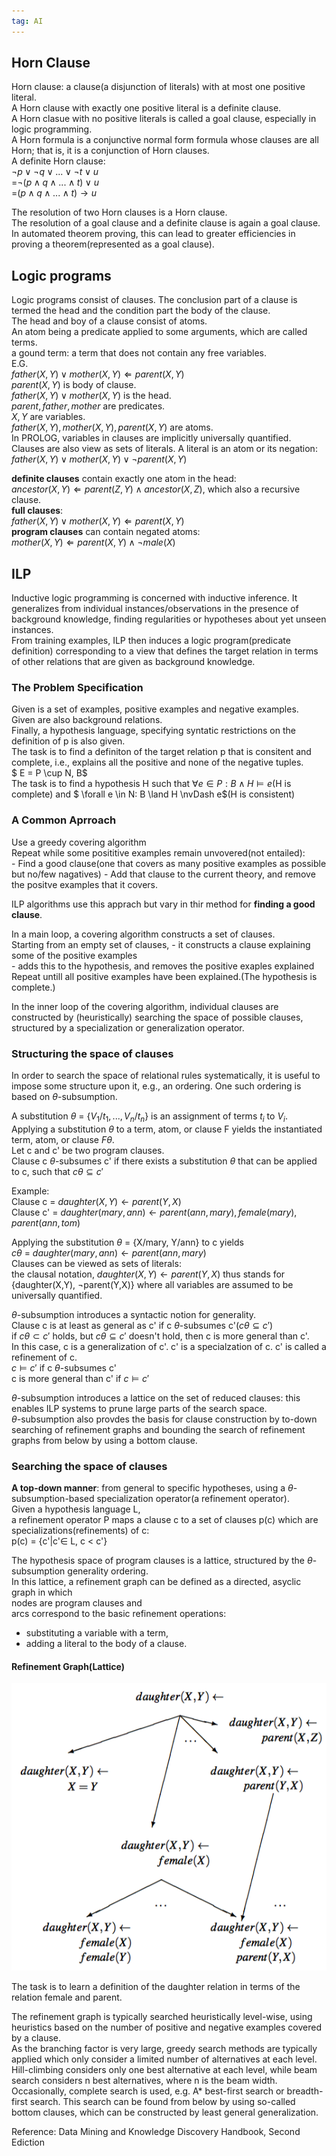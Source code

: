 ```yaml
---  
tag: AI 
---
```

## Horn Clause

Horn clause: a clause(a disjunction of literals) with at most one positive literal.     
A Horn clause with exactly one positive literal is a definite clause.     
A Horn clasue with no positive literals is called a goal clause, especially in logic programming.    
A Horn formula is a conjunctive normal form formula whose clauses are all Horn; that is, it is a conjunction of Horn clauses.      
A definite Horn clause:    
$\lnot p \lor \lnot q \lor ...\lor \lnot t \lor u$    
=$\lnot(p \land q \land  ...\land  t) \lor u$     
=$(p \land q \land  ...\land  t) \to u$

The resolution of two Horn clauses is a Horn clause.    
The resolution of a goal clause and a definite clause is again a goal clause.
In automated theorem proving, this can lead to greater efficiencies in proving a theorem(represented as a goal clause).

## Logic programs

Logic programs consist of clauses. The conclusion part of a clause is termed the head and the condition part the body of the clause.    
The head and boy of a clause consist of atoms.    
An atom being a predicate applied to some arguments, which are called terms.    
a gound term: a term that does not contain any free variables.    
E.G.    
$father(X,Y) \lor mother(X,Y) \Leftarrow parent(X,Y)$    
$parent(X,Y)$ is body of clause.    
$father(X,Y) \lor mother(X,Y)$ is the head.     
$parent, father, mother$ are predicates.    
$X, Y$ are variables.    
$father(X,Y), mother(X,Y), parent(X,Y)$ are atoms.    
In PROLOG, variables in clauses are implicitly universally quantified.  
Clauses are also view as sets of literals. A literal is an atom or its negation: $father(X,Y) \lor mother(X,Y) \lor \lnot parent(X,Y)$


$\textbf{definite clauses}$ contain exactly one atom in the head:    
$ancestor(X,Y) \Leftarrow parent(Z,Y) \land ancestor(X,Z)$, which also a recursive clause.        
$\textbf{full clauses}$:    
$father(X,Y) \lor mother(X,Y) \Leftarrow parent(X,Y)$    
$\textbf{program clauses}$ can contain negated atoms:     
$mother(X,Y) \Leftarrow parent(X,Y) \land \lnot male(X)$     

## ILP
Inductive logic programming is concerned with inductive inference. It generalizes from individual instances/observations in the presence of background knowledge, finding regularities or hypotheses about yet unseen instances.    
From training examples, ILP then induces a logic program(predicate definition) corresponding to a view that defines the target relation in terms of other relations that are given as background knowledge.    

### The Problem Specification

Given is a set of examples, positive examples and negative examples.     
Given are also background relations.     
Finally, a hypothesis language, specifying syntatic restrictions on the definition of p is also given.   
The task is to find a definiton of the target relation p that is consitent and complete, i.e., explains all the positive and none of the negative tuples.     
$ E = P \cup N, B$    
The task is to find a hypothesis H such that $\forall e \in P: B \land H \vDash e$(H is complete) and $ \forall e \in N: B \land H \nvDash e$(H is consistent)

### A Common Aprroach
Use a greedy covering algorithm     
Repeat while some posititive examples remain unvovered(not entailed):    
    - Find a good clause(one that covers as many positive examples as possible but no/few nagatives)
    - Add that clause to the current theory, and remove the positve examples that it covers.

ILP algorithms use this apprach but vary in thir method for $\textbf{finding a good clause}$.       

In a main loop, a covering algorithm constructs a set of clauses.     
Starting from an empty set of clauses,
    - it constructs a clause explaining some of the positive examples    
    - adds this to the hypothesis, and removes the positive exaples explained    
Repeat untill all positive examples have been explained.(The hypothesis is complete.)     

In the inner loop of the covering algorithm, individual clauses are constructed by (heuristically) searching the space of possible clauses, structured by a specialization or generalization operator.


### Structuring the space of clauses
In order to search the space of relational rules systematically, it is useful to impose some structure upon it, e.g., an ordering. One such ordering is based on $\theta$-subsumption.

A substitution $\theta$ = {$V_1/t_1,..., V_n/t_n$} is an assignment of terms $t_i$ to $V_i$. Applying a substitution $\theta$ to a term, atom, or clause F yields the instantiated term, atom, or clause $F\theta$.    
Let c and c' be two program clauses.    
Clause c $\theta$-subsumes c' if there exists a substitution $\theta$ that can be applied to c, such that $c\theta \subseteq c'$      

Example:      
Clause c = $daughter(X,Y)\leftarrow parent(Y,X)$    
Clause c' = $daughter(mary,ann) \leftarrow parent(ann, mary), female(mary), parent(ann,tom)$     

Applying the substitution $\theta$ = {X/mary, Y/ann} to c yields    
$c\theta$ = $daughter(mary,ann)\leftarrow parent(ann,mary)$    
Clauses can be viewed as sets of literals:      
the clausal notation, $daughter(X,Y)\leftarrow parent(Y,X)$ thus stands for {daughter(X,Y), $\lnot$parent(Y,X)} where all variables are assumed to be universally quantified.    


$\theta$-subsumption introduces a syntactic notion for generality.    
Clause c is at least as general as c' if c $\theta$-subsumes c'($c\theta \subseteq c'$)    
if $c\theta \subset c'$ holds, but $c\theta \subseteq c'$ doesn't hold, then c is more general than c'.    
In this case, c is a generalization of c'. c' is a specialzation of c. c' is called a refinement of c.    
$c \vDash c'$ if c $\theta$-subsumes c'    
c is more general than c' if $c \vDash c'$    

$\theta$-subsumption introduces a lattice on the set of reduced clauses: this enables ILP systems to prune large parts of the search space.     
$\theta$-subsumption also provdes the basis for clause construction by to-down searching of refinement graphs and bounding the search of refinement graphs from below by using a bottom clause.

### Searching the space of clauses
$\textbf{A top-down manner}$: from general to specific hypotheses, using a $\theta$-subsumption-based specialization operator(a refinement operator).     
Given a hypothesis language L,     
a refinement operator P maps a clause c to a set of clauses p(c) which are specializations(refinements) of c:    
p(c) = {c'|c'$\in$ L, c < c'}

The hypothesis space of program clauses is a lattice, structured by the $\theta$-subsumption generality ordering.    
In this lattice, a refinement graph can be defined as a directed, asyclic graph in which     
nodes are program clauses and     
arcs correspond to the basic refinement operations:     
- substituting a variable with a term, 
- adding a literal to the body of a clause.

#### Refinement Graph(Lattice)

<img src="refinementgraph.png" />

The task is to learn a definition of the daughter relation in terms of the relation female and parent.    


The refinement graph is typically searched heuristically level-wise, using heuristics based on the number of positive and negative examples covered by a clause.     
As the branching factor is very large, greedy search methods are typically applied which only consider a limited number of alternatives at each level.  Hill-climbing considers only one best alternative at each level, while beam search considers n best alternatives, where n is the beam width. Occasionally, complete search is used, e.g. A* best-first search or breadth-first search. This search can be found from below by using so-called bottom clauses, which can be constructed by least general generalization.    


Reference: Data Mining and Knowledge Discovery Handbook, Second Ediction
